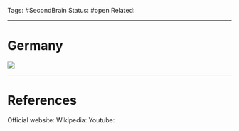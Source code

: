 Tags: #SecondBrain 
Status: #open
Related: 

---
# Germany


![](https://www.youtube.com/watch?v=ysqkRCFnQQk)





---
# References
Official website:
Wikipedia:
Youtube: